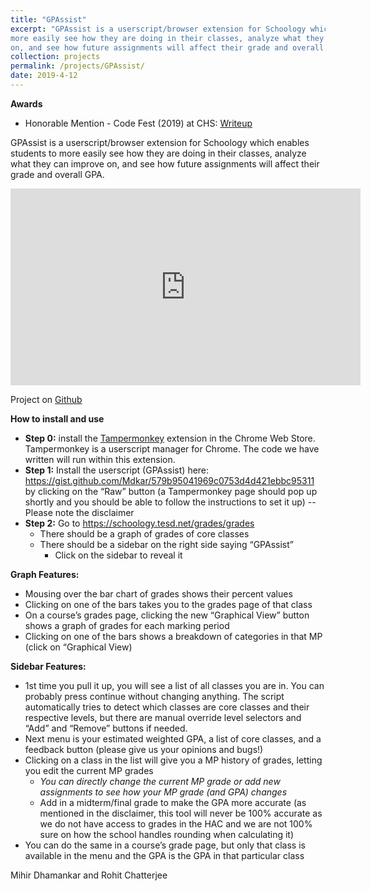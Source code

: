 ```yaml
---
title: "GPAssist"
excerpt: "GPAssist is a userscript/browser extension for Schoology which enables students to
more easily see how they are doing in their classes, analyze what they can improve
on, and see how future assignments will affect their grade and overall GPA.<br/><br/><img src='/images/GPAssist.png'>"
collection: projects
permalink: /projects/GPAssist/
date: 2019-4-12
---
```

**Awards**
* Honorable Mention - Code Fest (2019) at CHS: [Writeup](http://https://drive.google.com/file/d/1OXNvLl_WeQgj_sUxqHnZ2a80-cf2DGHF/view?usp=sharing)

GPAssist is a userscript/browser extension for Schoology which enables students to
more easily see how they are doing in their classes, analyze what they can improve
on, and see how future assignments will affect their grade and overall GPA.

<iframe width="560" height="315" src="https://www.youtube.com/embed/r70OTzcWVCM" frameborder="0" allow="accelerometer; autoplay; encrypted-media; gyroscope; picture-in-picture" allowfullscreen></iframe>

Project on [Github](https://gist.github.com/Mdkar/579b95041969c0753d4d421ebbc95311)

**How to install and use**
* **Step 0:** install the [Tampermonkey](https://chrome.google.com/webstore/detail/tampermonkey/dhdgffkkebhmkfjojejmpbldmpobfkfo?hl=en) extension in the Chrome Web Store.
Tampermonkey is a userscript manager for Chrome. The code we have written will run within this extension.
* **Step 1:** Install the userscript (GPAssist) here: <https://gist.github.com/Mdkar/579b95041969c0753d4d421ebbc95311>
by clicking on the “Raw” button (a Tampermonkey page should pop up shortly and you should be able to follow the instructions to set it up) -- Please note the disclaimer
* **Step 2:** Go to <https://schoology.tesd.net/grades/grades>
  * There should be a graph of grades of core classes
  * There should be a sidebar on the right side saying “GPAssist”
    * Click on the sidebar to reveal it

**Graph Features:**
* Mousing over the bar chart of grades shows their percent values
* Clicking on one of the bars takes you to the grades page of that class
* On a course’s grades page, clicking the new “Graphical View” button shows a graph of grades for each marking period
* Clicking on one of the bars shows a breakdown of categories in that MP (click on “Graphical View)

**Sidebar Features:**
* 1st time you pull it up, you will see a list of all classes you are in. You can probably press continue without changing anything. The script automatically tries to detect which classes are core classes and their respective levels, but there are manual override level selectors and “Add” and “Remove” buttons if needed.
* Next menu is your estimated weighted GPA, a list of core classes, and a feedback button (please give us your opinions and bugs!)
* Clicking on a class in the list will give you a MP history of grades, letting you edit the current MP grades
  * _You can directly change the current MP grade or add new assignments to see how your MP grade (and GPA) changes_
  * Add in a midterm/final grade to make the GPA more accurate (as mentioned in the disclaimer, this tool will never be 100% accurate as we do not have access to grades in the HAC and we are not 100% sure on how the school handles rounding when calculating it)
* You can do the same in a course’s grade page, but only that class is available in the menu and the GPA is the GPA in that particular class

Mihir Dhamankar and Rohit Chatterjee
